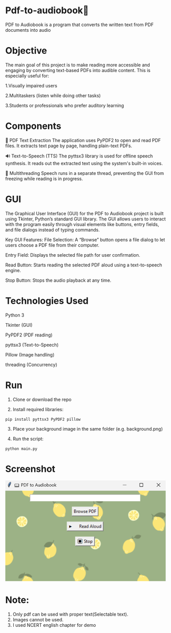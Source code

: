 # Pdf-to-audiobook📖
PDF to Audiobook is a program that converts the written text from PDF documents into audio

# Objective
The main goal of this project is to make reading more accessible and engaging by converting text-based PDFs into audible content. This is especially useful for:

1.Visually impaired users

2.Multitaskers (listen while doing other tasks)

3.Students or professionals who prefer auditory learning

# Components
📄 PDF Text Extraction
The application uses PyPDF2 to open and read PDF files. It extracts text page by page, handling plain-text PDFs.

🔊 Text-to-Speech (TTS)
The pyttsx3 library is used for offline speech synthesis. It reads out the extracted text using the system's built-in voices.

🧵 Multithreading
Speech runs in a separate thread, preventing the GUI from freezing while reading is in progress.


# GUI
The Graphical User Interface (GUI) for the PDF to Audiobook project is built using Tkinter, Python’s standard GUI library. The GUI allows users to interact with the program easily through visual elements like buttons, entry fields, and file dialogs instead of typing commands.

Key GUI Features:
File Selection: A “Browse” button opens a file dialog to let users choose a PDF file from their computer.

Entry Field: Displays the selected file path for user confirmation.

Read Button: Starts reading the selected PDF aloud using a text-to-speech engine.

Stop Button: Stops the audio playback at any time.


# Technologies Used
Python 3

Tkinter (GUI)

PyPDF2 (PDF reading)

pyttsx3 (Text-to-Speech)

Pillow (Image handling)

threading (Concurrency)

# Run

1. Clone or download the repo

2. Install required libraries:

```
pip install pyttsx3 PyPDF2 pillow
```
3. Place your background image in the same folder (e.g. background.png)

4. Run the script:

```
python main.py
```

# Screenshot
![Screenshot](SS.png)

# Note:
1. Only pdf can be used with proper text(Selectable text).
2. Images cannot be used.
3. I used NCERT english chapter for demo
